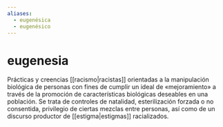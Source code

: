 ```yaml
---
aliases:
  - eugenésica
  - eugenésico
---
```

# eugenesia
Prácticas y creencias [[racismo|racistas]] orientadas a la manipulación biológica de personas con fines de cumplir un ideal de «mejoramiento» a través de la promoción de características biológicas deseables en una población. Se trata de controles de natalidad, esterilización forzada o no consentida, privilegio de ciertas mezclas entre personas, así como de un discurso productor de [[estigma|estigmas]] racializados.
